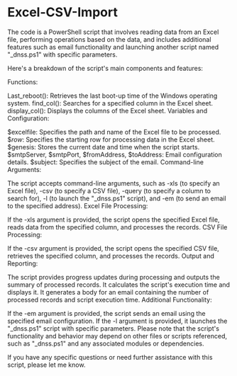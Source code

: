 # Excel-CSV-Import

The code is a PowerShell script that involves reading data from an Excel file, performing operations based on the data, and includes additional features such as email functionality and launching another script named "_dnss.ps1" with specific parameters.

Here's a breakdown of the script's main components and features:

Functions:

Last_reboot(): Retrieves the last boot-up time of the Windows operating system.
find_col(): Searches for a specified column in the Excel sheet.
display_col(): Displays the columns of the Excel sheet.
Variables and Configuration:

$excelfile: Specifies the path and name of the Excel file to be processed.
$_row_: Specifies the starting row for processing data in the Excel sheet.
$genesis: Stores the current date and time when the script starts.
$smtpServer, $smtpPort, $fromAddress, $toAddress: Email configuration details.
$subject: Specifies the subject of the email.
Command-line Arguments:

The script accepts command-line arguments, such as -xls (to specify an Excel file), -csv (to specify a CSV file), -query (to specify a column to search for), -l (to launch the "_dnss.ps1" script), and -em (to send an email to the specified address).
Excel File Processing:

If the -xls argument is provided, the script opens the specified Excel file, reads data from the specified column, and processes the records.
CSV File Processing:

If the -csv argument is provided, the script opens the specified CSV file, retrieves the specified column, and processes the records.
Output and Reporting:

The script provides progress updates during processing and outputs the summary of processed records.
It calculates the script's execution time and displays it.
It generates a body for an email containing the number of processed records and script execution time.
Additional Functionality:

If the -em argument is provided, the script sends an email using the specified email configuration.
If the -l argument is provided, it launches the "_dnss.ps1" script with specific parameters.
Please note that the script's functionality and behavior may depend on other files or scripts referenced, such as "_dnss.ps1" and any associated modules or dependencies.

If you have any specific questions or need further assistance with this script, please let me know.
